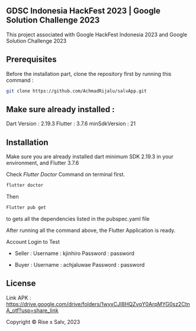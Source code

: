 ## GDSC Indonesia HackFest 2023 | Google Solution Challenge 2023

This project associated with Google HackFest Indonesia 2023 and Google Solution Challenge 2023

## Prerequisites

Before the installation part, clone the repository first by running this command :
```sh
git clone https://github.com/AchmadRijalu/salvApp.git
```

## Make sure already installed :
Dart Version : 2.19.3 
Flutter : 3.7.6 
minSdkVersion : 21

## Installation
Make sure you are already installed dart minimum SDK 2.19.3 in your environment, and Flutter 3.7.6

Check _Flutter Doctor_ Command on terminal first.

```sh
flutter doctor
```

Then
```sh
Flutter pub get
```
to gets all the dependencies listed in the pubspec.yaml file


After running all the command above, the Flutter Application is ready.

Account Login to Test
- Seller :
Username : kjinhiro
Password : password

- Buyer : 
Username : achjaluwae
Password : password


## License
Link APK : https://drive.google.com/drive/folders/1wyxCJI8HQZvqY0ArpMYG0sz2CtnA_otf?usp=share_link

Copyright © Rise x Salv, 2023
